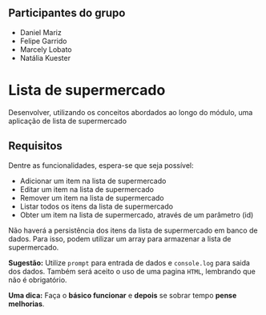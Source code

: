 ## Participantes do grupo

- Daniel Mariz
- Felipe Garrido
- Marcely Lobato
- Natália Kuester

# Lista de supermercado

Desenvolver, utilizando os conceitos abordados ao longo do módulo, uma aplicação de lista de supermercado

## Requisitos

Dentre as funcionalidades, espera-se que seja possível:

- Adicionar um item na lista de supermercado
- Editar um item na lista de supermercado
- Remover um item na lista de supermercado
- Listar todos os itens da lista de supermercado
- Obter um item na lista de supermercado, através de um parâmetro (id)

Não haverá a persistência dos itens da lista de supermercado em banco de dados. Para isso, podem utilizar um array para armazenar a lista de supermercado.

**Sugestão:** Utilize `prompt` para entrada de dados e `console.log` para saida dos dados. Também será aceito o uso de uma pagina `HTML`,  lembrando que não é obrigatório. 

**Uma dica:** Faça o **básico funcionar** e **depois** se sobrar tempo **pense melhorias**.

